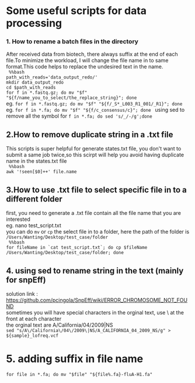 # Some useful scripts for data processing

### 1. How to rename a batch files in the directory
After received data from biotech, there always suffix at the end of each file.To minimize the workload, I will change the file name in to same format.This code helps to replace the undesired text in the name.<br>
``` %%bash``` <br>
```path_with_reads='data_output_redo/'``` <br>
```mkdir data_output_redo``` <br>
```cd $path_with_reads``` <br>
```for f in *.fastq.gz; do mv "$f" "${f/name_you_to_select/the_replace_string}"; done ``` <br>
eg. ```for f in *.fastq.gz; do mv "$f" "${f/_S*_L003_R1_001/_R1}"; done ``` <br>
eg. ```for f in *.fa; do mv "$f" "${f/c_consensus/c}"; done ```
using sed to remove all the symbol for ```f in *.fa; do sed 's/_/-/g';done```<br>

## 2.How to remove duplicate string in a .txt file
This scripts is super helpful for generate states.txt file, you don't want to submit a same job twice,so this scirpt will help you avoid having duplicate name in the states.txt file <br>
``` %%bash``` <br>
``` awk '!seen[$0]++' file.name ```

## 3.How to use .txt file to select specific file in to a different folder
first, you need to generate a .txt file contain all the file name that you are interested <br>
eg. nano test_script.txt  <br>
you can do ```mv``` or ```cp``` the select file in to a folder, here the path of the folder is ```/Users/Wanting/Desktop/test_case/folder```<br>
``` %%bash``` <br>
``` for fileName in `cat test_script.txt`; do cp $fileName /Users/Wanting/Desktop/test_case/folder; done ```

## 4. using sed to rename string in the text (mainly for snpEff)
solution link : https://github.com/pcingola/SnpEff/wiki/ERROR_CHROMOSOME_NOT_FOUND <br>
sometimes you will have special characters in the orginal text, use \ at the front at each character <br>
the orginal text are A/California/04/2009|NS <br>
``` sed "s/A\/California\/04\/2009\|NS/A_CALIFORNIA_04_2009_NS/g" > ${sample}_lofreq.vcf ```

# 5. adding suffix in file name 
``` for file in *.fa; do mv "$file" "${file%.fa}-fluA-H1.fa" ``` <br>

